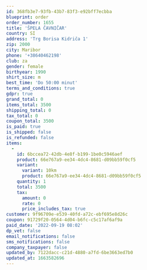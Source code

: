 ```yaml
---
id: 368fb3e7-93fb-43b7-83f3-e92bff7ecbba
blueprint: order
order_number: 1655
title: 'ŠPELA ČAVNIČAR'
country: SI
address: 'Trg Borisa Kidriča 1'
zip: 2000
city: Maribor
phone: '+38640462198'
club: za
gender: female
birthyear: 1990
shirt_size: m
best_time: 'Do 50:00 minut'
terms_and_conditions: true
gdpr: true
grand_total: 0
items_total: 3500
shipping_total: 0
tax_total: 0
coupon_total: 3500
is_paid: true
is_shipped: false
is_refunded: false
items:
  -
    id: 6bccea72-42db-4e8f-b199-1be0c5946aef
    product: 66e767a9-ee34-4dc4-8681-d09bb59f0cf5
    variant:
      variant: 10km
      product: 66e767a9-ee34-4dc4-8681-d09bb59f0cf5
    quantity: 1
    total: 3500
    tax:
      amount: 0
      rate: 0
      price_includes_tax: true
customer: 9f96709e-e539-40fd-a72c-ebf695e8d26c
coupon: 91729f20-0564-4d04-b6fc-c5c17af6af9a
paid_date: '2022-09-19 08:02'
dp_vet: false
email_notifications: false
sms_notifications: false
company_taxpayer: false
updated_by: 7122dacc-c21d-4880-a7fd-6be3663ed7b0
updated_at: 1663582696
---
```

